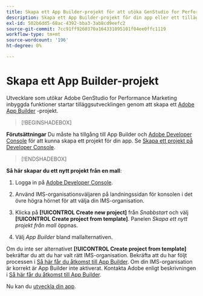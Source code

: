 ```yaml
---
title: Skapa ett App Builder-projekt för att utöka GenStudio for Performance Marketing
description: Skapa ett App Builder-projekt för din app eller ett tillägg.
exl-id: 502b6dd5-68ac-4392-bba3-3ab8cd9eefc2
source-git-commit: 7cc91ff9260370a164331095101f04ee0ffc1119
workflow-type: tm+mt
source-wordcount: '196'
ht-degree: 0%

---
```


# Skapa ett App Builder-projekt

Utvecklare som utökar Adobe GenStudio for Performance Marketing inbyggda funktioner startar tilläggsutvecklingen genom att skapa ett [Adobe App Builder](https://developer.adobe.com/app-builder/) -projekt.

>[!BEGINSHADEBOX]

**Förutsättningar**
Du måste ha tillgång till App Builder och [Adobe Developer Console](https://developer.adobe.com/developer-console/) för att kunna skapa ett projekt för din app. Se [Skapa ett projekt på Developer Console](https://developer.adobe.com/app-builder/docs/getting_started/first_app#2-create-a-new-project-on-developer-console).

>[!ENDSHADEBOX]

**Så här skapar du ett nytt projekt från en mall**:

1. Logga in på [Adobe Developer Console](https://developer.adobe.com/developer-console/).

1. Använd IMS-organisationsväljaren på landningssidan för konsolen i det övre högra hörnet för att välja din IMS-organisation.

1. Klicka på **[!UICONTROL Create new project]** från _Snabbstart_ och välj **[!UICONTROL Create project from template]**. Panelen _Skapa ett nytt projekt från mall_ öppnas.

1. Välj _App Builder_ bland mallalternativen.

Om du inte ser alternativet **[!UICONTROL Create project from template]** bekräftar du att du har valt rätt IMS-organisation. Bekräfta att du har följt processen i [Så här får du åtkomst till App Builder](https://developer.adobe.com/app-builder/docs/overview/getting_access/). Om din IMS-organisation är korrekt är App Builder inte aktiverat. Kontakta Adobe enligt beskrivningen i [Så här får du åtkomst till App Builder](https://developer.adobe.com/app-builder/docs/overview/getting_access/).

Nu kan du [utveckla din app](create-app.md).
